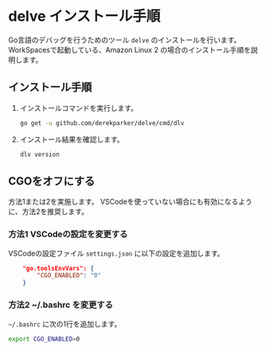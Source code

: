 # delve インストール手順

Go言語のデバッグを行うためのツール `delve` のインストールを行います。
WorkSpacesで起動している、Amazon Linux 2 の場合のインストール手順を説明します。

## インストール手順

1. インストールコマンドを実行します。
    ```sh
    go get -u github.com/derekparker/delve/cmd/dlv
    ```

2. インストール結果を確認します。

    ```sh
    dlv version
    ```

## CGOをオフにする

方法1または2を実施します。
VSCodeを使っていない場合にも有効になるように、方法2を推奨します。

### 方法1 VSCodeの設定を変更する

VSCodeの設定ファイル `settings.json` に以下の設定を追加します。

```json
    "go.toolsEnvVars": {
        "CGO_ENABLED": "0"
    }
```

### 方法2 ~/.bashrc を変更する

`~/.bashrc` に次の1行を追加します。

```sh
export CGO_ENABLED=0
```
